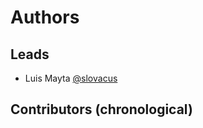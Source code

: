 <!-- Space: AnsibleRoleTemplate -->
<!-- Parent: Project -->
<!-- Title: Project Authors -->

<!-- Label: AnsibleRoleTemplate -->
<!-- Label: Project -->
<!-- Label: Authors -->
<!-- Include: docs/disclaimer.md -->
<!-- Include: ac:toc -->

# Authors

## Leads

- Luis Mayta [@slovacus](https://github.com/luismayta)

## Contributors (chronological)
